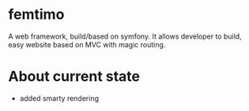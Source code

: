 # femtimo
A web framework, build/based on symfony. 
It allows developer to build, easy website based on MVC with magic routing.

# About current state
+ added smarty rendering
